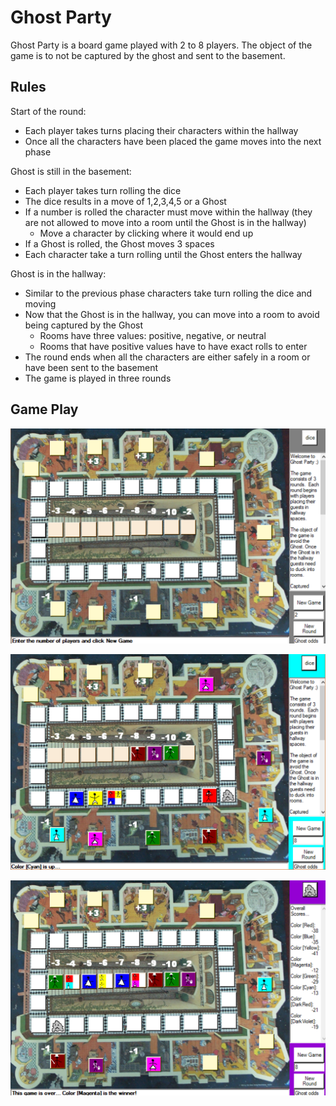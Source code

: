 # Ghost Party

Ghost Party is a board game played with 2 to 8 players.  The object of the game is to not be captured by the ghost and sent to the basement.

## Rules
Start of the round:
* Each player takes turns placing their characters within the hallway
* Once all the characters have been placed the game moves into the next phase

Ghost is still in the basement:
* Each player takes turn rolling the dice
* The dice results in a move of 1,2,3,4,5 or a Ghost
* If a number is rolled the character must move within the hallway (they are not allowed to move into a room until the Ghost is in the hallway)
  * Move a character by clicking where it would end up
* If a Ghost is rolled, the Ghost moves 3 spaces
* Each character take a turn rolling until the Ghost enters the hallway

Ghost is in the hallway:
* Similar to the previous phase characters take turn rolling the dice and moving
* Now that the Ghost is in the hallway, you can move into a room to avoid being captured by the Ghost
  * Rooms have three values: positive, negative, or neutral
  * Rooms that have positive values have to have exact rolls to enter
* The round ends when all the characters are either safely in a room or have been sent to the basement
* The game is played in three rounds

## Game Play

![start screen](https://github.com/speedyjeff/ghostparty/blob/master/media/start.png)

![game play](https://github.com/speedyjeff/ghostparty/blob/master/media/play.png)

![end](https://github.com/speedyjeff/ghostparty/blob/master/media/end.png)
